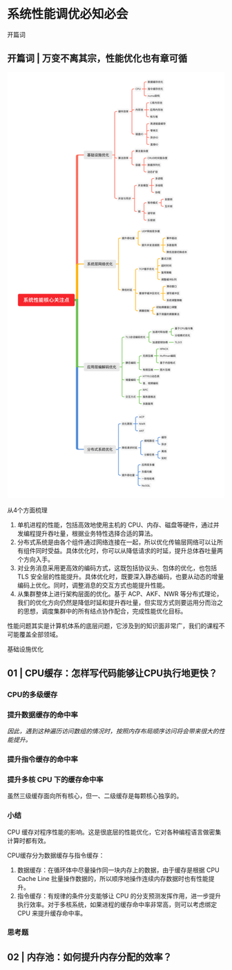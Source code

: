 # 系统性能调优必知必会 #

开篇词

## 开篇词 | 万变不离其宗，性能优化也有章可循 ##

![e7aef5a7653c2ae6c1060e290a7a343d.jpg](img/e7aef5a7653c2ae6c1060e290a7a343d.jpg)

从4个方面梳理

1. 单机进程的性能，包括高效地使用主机的 CPU、内存、磁盘等硬件，通过并发编程提升吞吐量，根据业务特性选择合适的算法。
2. 分布式系统是由各个组件通过网络连接在一起，所以优化传输层网络可以让所有组件同时受益。具体优化时，你可以从降低请求的时延，提升总体吞吐量两个方向入手。
3. 对业务消息采用更高效的编码方式，这既包括协议头、包体的优化，也包括 TLS 安全层的性能提升。具体优化时，既要深入静态编码，也要从动态的增量编码上优化。同时，调整消息的交互方式也能提升性能。
4. 从集群整体上进行架构层面的优化。基于 ACP、AKF、NWR 等分布式理论，我们的优化方向仍然是降低时延和提升吞吐量，但实现方式则要运用分而治之的思想，调度集群中的所有结点协作配合，完成性能优化目标。

性能问题其实是计算机体系的底层问题，它涉及到的知识面非常广，我们的课程不可能覆盖全部领域。

基础设施优化

## 01 | CPU缓存：怎样写代码能够让CPU执行地更快？ ##

### CPU的多级缓存 ###

### 提升数据缓存的命中率 ###

*因此，遇到这种遍历访问数组的情况时，按照内存布局顺序访问将会带来很大的性能提升。*

### 提升指令缓存的命中率 ###

### 提升多核 CPU 下的缓存命中率 ###

虽然三级缓存面向所有核心，但一、二级缓存是每颗核心独享的。

### 小结 ###

CPU 缓存对程序性能的影响。这是很底层的性能优化，它对各种编程语言做密集计算时都有效。

CPU缓存分为数据缓存与指令缓存：

1. 数据缓存：在循环体中尽量操作同一块内存上的数据，由于缓存是根据 CPU Cache Line 批量操作数据的，所以顺序地操作连续内存数据时也有性能提升。
2. 指令缓存：有规律的条件分支能够让 CPU 的分支预测发挥作用，进一步提升执行效率。对于多核系统，如果进程的缓存命中率非常高，则可以考虑绑定 CPU 来提升缓存命中率。

### 思考题 ###


## 02 | 内存池：如何提升内存分配的效率？ ##


